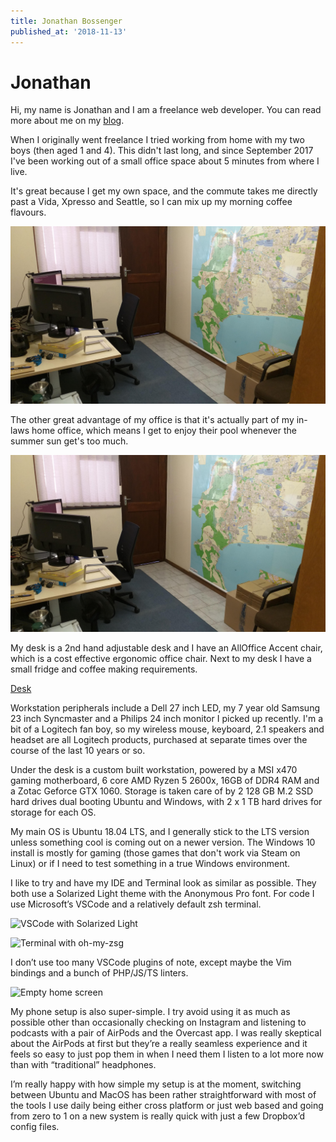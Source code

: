 ```yaml
---
title: Jonathan Bossenger
published_at: '2018-11-13'
---
```


# Jonathan

Hi, my name is Jonathan and I am a freelance web developer. You can read more about me on my [blog](https://jonathanbossenger.com).

When I originally went freelance I tried working from home with my two boys (then aged 1 and 4). This didn't last long, and since September 2017 I've been working out of a small office space about 5 minutes from where I live.

It's great because I get my own space, and the commute takes me directly past a Vida, Xpresso and Seattle, so I can mix up my morning coffee flavours.

![Office](images/office.jpg)

The other great advantage of my office is that it's actually part of my in-laws home office, which means I get to enjoy their pool whenever the summer sun get's too much.

![Pool](images/office.jpg)

My desk is a 2nd hand adjustable desk and I have an AllOffice Accent chair, which is a cost effective ergonomic office chair. Next to my desk I have a small fridge and coffee making requirements.

[Desk](images/desk.jpg)

Workstation peripherals include a Dell 27 inch LED, my 7 year old Samsung 23 inch Syncmaster and a Philips 24 inch monitor I picked up recently. I'm a bit of a Logitech fan boy, so my wireless mouse, keyboard, 2.1 speakers and headset are all Logitech products, purchased at separate times over the course of the last 10 years or so.

Under the desk is a custom built workstation, powered by a MSI x470 gaming motherboard, 6 core AMD Ryzen 5 2600x, 16GB of DDR4 RAM and a Zotac Geforce GTX 1060. Storage is taken care of by 2 128 GB M.2 SSD hard drives dual booting Ubuntu and Windows, with 2 x 1 TB hard drives for storage for each OS. 

My main OS is Ubuntu 18.04 LTS, and I generally stick to the LTS version unless something cool is coming out on a newer version. The Windows 10 install is mostly for gaming (those games that don't work via Steam on Linux) or if I need to test something in a true Windows environment.

I like to try and have my IDE and Terminal look as similar as possible. They both use a Solarized Light theme with the Anonymous Pro font. For code I use Microsoft’s VSCode and a relatively default zsh terminal.

![VSCode with Solarized Light](images/ide.png)

![Terminal with oh-my-zsg](images/terminal.png)

I don’t use too many VSCode plugins of note, except maybe the Vim bindings and a bunch of PHP/JS/TS linters.

![Empty home screen](images/phone.png)

My phone setup is also super-simple. I try avoid using it as much as possible other than occasionally checking on Instagram and listening to podcasts with a pair of AirPods and the Overcast app. I was really skeptical about the AirPods at first but they’re a really seamless experience and it feels so easy to just pop them in when I need them I listen to a lot more now than with “traditional” headphones.

I’m really happy with how simple my setup is at the moment, switching between Ubuntu and MacOS has been rather straightforward with most of the tools I use daily being either cross platform or just web based and going from zero to 1 on a new system is really quick with just a few Dropbox’d config files.
